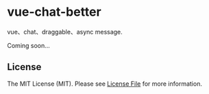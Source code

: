 # vue-chat-better

vue、chat、draggable、async message.

[Online Demo]: https://forijk.github.io/

Coming soon...

## License

The MIT License (MIT). Please see [License File](LICENSE) for more information.
